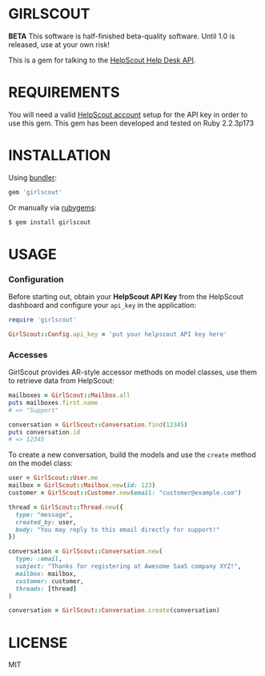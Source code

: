 # GIRLSCOUT

**BETA** This software is half-finished beta-quality software. Until 1.0 is released, use
at your own risk!

This is a gem for talking to the [HelpScout Help Desk API][0].

# REQUIREMENTS

You will need a valid [HelpScout account][1] setup for the API key in order to use this
gem. This gem has been developed and tested on Ruby 2.2.3p173

# INSTALLATION

Using [bundler][2]:

```sh
gem 'girlscout'
```

Or manually via [rubygems][3]:

```sh
$ gem install girlscout
```

# USAGE

### Configuration

Before starting out, obtain your **HelpScout API Key** from the HelpScout dashboard and
configure your `api_key` in the application:

```ruby
require 'girlscout'

GirlScout::Config.api_key = 'put your helpscout API key here'
```

### Accesses

GirlScout provides AR-style accessor methods on model classes, use them to retrieve data
from HelpScout:

```ruby
mailboxes = GirlScout::Mailbox.all
puts mailboxes.first.name
# => "Support"

conversation = GirlScout::Conversation.find(12345)
puts conversation.id
# => 12345
```

To create a new conversation, build the models and use the `create` method on the model
class:

```ruby
user = GirlScout::User.me
mailbox = GirlScout::Mailbox.new(id: 123)
customer = GirlScout::Customer.new(email: "customer@example.com")

thread = GirlScout::Thread.new({
  type: "message",
  created_by: user,
  body: "You may reply to this email directly for support!"
})

conversation = GirlScout::Conversation.new(
  type: :email,
  subject: "Thanks for registering at Awesome SaaS company XYZ!",
  mailbox: mailbox,
  customer: customer,
  threads: [thread]
)

conversation = GirlScout::Conversation.create(conversation)
```

# LICENSE

MIT


[0]: http://developer.helpscout.net/help-desk-api/
[1]: http://www.helpscout.net
[2]: http://bundler.io
[3]: https://rubygems.org

